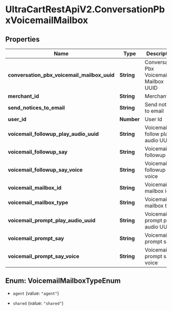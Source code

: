 # UltraCartRestApiV2.ConversationPbxVoicemailMailbox

## Properties
Name | Type | Description | Notes
------------ | ------------- | ------------- | -------------
**conversation_pbx_voicemail_mailbox_uuid** | **String** | Conversation Pbx Voicemail Mailbox UUID | [optional] 
**merchant_id** | **String** | Merchant Id | [optional] 
**send_notices_to_email** | **String** | Send notices to email | [optional] 
**user_id** | **Number** | User Id | [optional] 
**voicemail_followup_play_audio_uuid** | **String** | Voicemail follow play audio UUID | [optional] 
**voicemail_followup_say** | **String** | Voicemail followup say | [optional] 
**voicemail_followup_say_voice** | **String** | Voicemail followup say voice | [optional] 
**voicemail_mailbox_id** | **String** | Voicemail mailbox id | [optional] 
**voicemail_mailbox_type** | **String** | Voicemail mailbox type | [optional] 
**voicemail_prompt_play_audio_uuid** | **String** | Voicemail prompt play audio UUID | [optional] 
**voicemail_prompt_say** | **String** | Voicemail prompt say | [optional] 
**voicemail_prompt_say_voice** | **String** | Voicemail prompt say voice | [optional] 


<a name="VoicemailMailboxTypeEnum"></a>
## Enum: VoicemailMailboxTypeEnum


* `agent` (value: `"agent"`)

* `shared` (value: `"shared"`)




